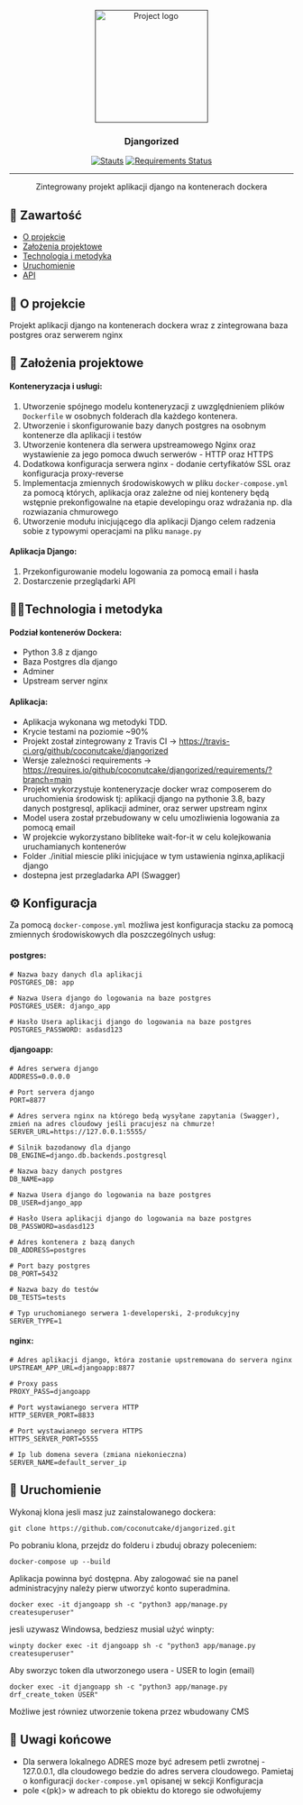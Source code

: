 <p align="center">
  <a href="" rel="noopener">
 <img width=200px height=200px src="http://mign.pl/adds/logodjangoapp.png" alt="Project logo"></a>
</p>

<h3 align="center">Djangorized</h3>

<div align="center">

[![Stauts](https://img.shields.io/travis/coconutcake/djangorized)](https://travis-ci.org/github/coconutcake/djangorized)
[![Requirements Status](https://requires.io/github/coconutcake/djangorized/requirements.svg?branch=main)](https://requires.io/github/coconutcake/djangorized/requirements/?branch=main)

</div>

---

<p align="center"> Zintegrowany projekt aplikacji django na kontenerach dockera
    <br> 
</p>

## 📝 Zawartość
- [O projekcie](#about)
- [Założenia projektowe](#zalozenia)
- [Technologia i metodyka](#tech)
- [Uruchomienie](#getting_started)
- [API](#api)

## 🧐 O projekcie <a name = "about"></a>  

Projekt aplikacji django na kontenerach dockera wraz z zintegrowana baza postgres oraz serwerem nginx

## 📰 Założenia projektowe <a name = "zalozenia"></a>

#### Konteneryzacja i usługi:
1. Utworzenie spójnego modelu konteneryzacji z uwzględnieniem plików `Dockerfile` w osobnych folderach dla każdego kontenera.
2. Utworzenie i skonfigurowanie bazy danych postgres na osobnym kontenerze dla aplikacji i testów
3. Utworzenie kontenera dla serwera upstreamowego Nginx oraz wystawienie za jego pomoca dwuch serwerów - HTTP oraz HTTPS
4. Dodatkowa konfiguracja serwera nginx - dodanie certyfikatów SSL oraz konfiguracja proxy-reverse
5. Implementacja zmiennych środowiskowych w pliku `docker-compose.yml` za pomocą których, aplikacja oraz zależne od niej kontenery będą wstępnie prekonfigowalne na etapie developingu oraz wdrażania np. dla rozwiazania chmurowego
6. Utworzenie modułu inicjującego dla aplikacji Django celem radzenia sobie z typowymi operacjami na pliku `manage.py`

#### Aplikacja Django:
1. Przekonfigurowanie modelu logowania za pomocą email i hasła
2. Dostarczenie przeglądarki API


## 🧑‍🔬Technologia i metodyka <a name = "tech"></a>

#### Podział kontenerów Dockera:
- Python 3.8 z django
- Baza Postgres dla django
- Adminer
- Upstream server nginx

#### Aplikacja:

- Aplikacja wykonana wg metodyki TDD. 
- Krycie testami na poziomie ~90% 
- Projekt został zintegrowany z Travis CI -> https://travis-ci.org/github/coconutcake/djangorized
- Wersje zależności requirements -> https://requires.io/github/coconutcake/djangorized/requirements/?branch=main
- Projekt wykorzystuje konteneryzacje docker wraz composerem do uruchomienia środowisk tj: aplikacji django na pythonie 3.8, bazy danych postgresql, aplikacji adminer, oraz serwer upstream nginx
- Model usera został przebudowany w celu umozliwienia logowania za pomocą email
- W projekcie wykorzystano bibliteke wait-for-it w celu kolejkowania uruchamianych kontenerów
- Folder ./initial miescie pliki inicjujace w tym ustawienia nginxa,aplikacji django
- dostepna jest przegladarka API (Swagger)


## ⚙️ Konfiguracja <a name = "config"></a>

Za pomocą `docker-compose.yml` możliwa jest konfiguracja stacku za pomocą zmiennych środowiskowych dla poszczególnych usług:

#### postgres:

```
# Nazwa bazy danych dla aplikacji
POSTGRES_DB: app

# Nazwa Usera django do logowania na baze postgres
POSTGRES_USER: django_app

# Hasło Usera aplikacji django do logowania na baze postgres
POSTGRES_PASSWORD: asdasd123
```

#### djangoapp:

```
# Adres serwera django
ADDRESS=0.0.0.0

# Port servera django
PORT=8877

# Adres servera nginx na którego bedą wysyłane zapytania (Swagger), zmień na adres cloudowy jeśli pracujesz na chmurze!
SERVER_URL=https://127.0.0.1:5555/

# Silnik bazodanowy dla django
DB_ENGINE=django.db.backends.postgresql

# Nazwa bazy danych postgres
DB_NAME=app

# Nazwa Usera django do logowania na baze postgres
DB_USER=django_app

# Hasło Usera aplikacji django do logowania na baze postgres
DB_PASSWORD=asdasd123

# Adres kontenera z bazą danych
DB_ADDRESS=postgres

# Port bazy postgres
DB_PORT=5432

# Nazwa bazy do testów
DB_TESTS=tests

# Typ uruchomianego serwera 1-developerski, 2-produkcyjny
SERVER_TYPE=1 
```

#### nginx:

```
# Adres aplikacji django, która zostanie upstremowana do servera nginx
UPSTREAM_APP_URL=djangoapp:8877

# Proxy pass
PROXY_PASS=djangoapp

# Port wystawianego servera HTTP
HTTP_SERVER_PORT=8833

# Port wystawianego servera HTTPS
HTTPS_SERVER_PORT=5555

# Ip lub domena severa (zmiana niekonieczna)
SERVER_NAME=default_server_ip
```





## 🚀 Uruchomienie <a name = "getting_started"></a>

Wykonaj klona jesli masz juz zainstalowanego dockera:
```
git clone https://github.com/coconutcake/djangorized.git
```

Po pobraniu klona, przejdz do folderu i zbuduj obrazy poleceniem:

```
docker-compose up --build
```

Aplikacja powinna być dostępna.
Aby zalogować sie na panel administracyjny należy pierw utworzyć konto superadmina.

```
docker exec -it djangoapp sh -c "python3 app/manage.py createsuperuser"
```

jesli uzywasz Windowsa, bedziesz musial użyć winpty:

```
winpty docker exec -it djangoapp sh -c "python3 app/manage.py createsuperuser"
```


Aby sworzyc token dla utworzonego usera - USER to login (email)

```
docker exec -it djangoapp sh -c "python3 app/manage.py drf_create_token USER" 
```

Możliwe jest równiez utworzenie tokena przez wbudowany CMS


## 🚀 Uwagi końcowe <a name = "result"></a>

- Dla serwera lokalnego ADRES moze być adresem petli zwrotnej - 127.0.0.1, dla cloudowego bedzie do adres servera cloudowego. Pamietaj o konfiguracji `docker-compose.yml` opisanej w sekcji Konfiguracja
- pole <(pk)> w adreach to pk obiektu do ktorego sie odwołujemy
